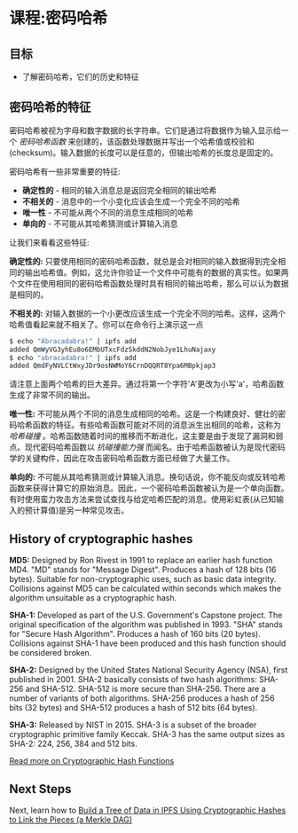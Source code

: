 # 课程:密码哈希

## 目标

* 了解密码哈希，它们的历史和特征

## 密码哈希的特征

密码哈希被视为字母和数字数据的长字符串。它们是通过将数据作为输入显示给一个 _密码哈希函数_ 来创建的，该函数处理数据并写出一个哈希值或校验和(checksum)。输入数据的长度可以是任意的，但输出哈希的长度总是固定的。

密码哈希有一些非常重要的特征:

* **确定性的** - 相同的输入消息总是返回完全相同的输出哈希
* **不相关的** - 消息中的一个小变化应该会生成一个完全不同的哈希
* **唯一性** - 不可能从两个不同的消息生成相同的哈希
* **单向的** - 不可能从其哈希猜测或计算输入消息

让我们来看看这些特征:

**确定性的:** 只要使用相同的密码哈希函数，就总是会对相同的输入数据得到完全相同的输出哈希值。例如，这允许你验证一个文件中可能有的数据的真实性。如果两个文件在使用相同的密码哈希函数处理时具有相同的输出哈希，那么可以认为数据是相同的。

**不相关的:** 对输入数据的一个小更改应该生成一个完全不同的哈希。这样，这两个哈希值看起来就不相关了。你可以在命令行上演示这一点

```bash
$ echo "Abracadabra!" | ipfs add
added QmWyVG3yhEu8o6EMbUTxcFdzSkddN2NobJye1LhuNajaxy
$ echo "abracadabra!" | ipfs add
added QmdFyNVLCtWxyJDr9osNWMoY6CrnDQQRT8Ypa6MBpkjap3
```

请注意上面两个哈希的巨大差异。通过将第一个字符'A'更改为小写'a'，哈希函数生成了非常不同的输出。

**唯一性:** 不可能从两个不同的消息生成相同的哈希。这是一个构建良好、健壮的密码哈希函数的特征。有些哈希函数可能对不同的消息派生出相同的哈希，这称为 _哈希碰撞_ 。哈希函数随着时间的推移而不断进化，这主要是由于发现了漏洞和弱点。现代密码哈希函数以 _抗碰撞能力强_ 而闻名。由于哈希函数被认为是现代密码学的关键构件，因此在攻击密码哈希函数方面已经做了大量工作。

**单向的:** 不可能从其哈希猜测或计算输入消息。换句话说，你不能反向或反转哈希函数来获得计算它的原始消息。因此，一个密码哈希函数被认为是一个单向函数。有时使用蛮力攻击方法来尝试查找与给定哈希匹配的消息。使用彩虹表(从已知输入的预计算值)是另一种常见攻击。

## History of cryptographic hashes

**MD5:** Designed by Ron Rivest in 1991 to replace an earlier hash function MD4. "MD" stands for "Message Digest". Produces a hash of 128 bits \(16 bytes\). Suitable for non-cryptographic uses, such as basic data integrity. Collisions against MD5 can be calculated within seconds which makes the algorithm unsuitable as a cryptographic hash.

**SHA-1:** Developed as part of the U.S. Government's Capstone project. The original specification of the algorithm was published in 1993. "SHA" stands for "Secure Hash Algorithm". Produces a hash of 160 bits \(20 bytes\). Collisions against SHA-1 have been produced and this hash function should be considered broken.

**SHA-2:** Designed by the United States National Security Agency \(NSA\), first published in 2001. SHA-2 basically consists of two hash algorithms: SHA-256 and SHA-512. SHA-512 is more secure than SHA-256. There are a number of variants of both algorithms. SHA-256 produces a hash of 256 bits \(32 bytes\) and SHA-512 produces a hash of 512 bits \(64 bytes\).

**SHA-3:** Released by NIST in 2015. SHA-3 is a subset of the broader cryptographic primitive family Keccak. SHA-3 has the same output sizes as SHA-2: 224, 256, 384 and 512 bits.

[Read more on Cryptographic Hash Functions](https://en.wikipedia.org/wiki/Cryptographic_hash_function)

## Next Steps

Next, learn how to [Build a Tree of Data in IPFS Using Cryptographic Hashes to Link the Pieces \(a Merkle DAG\)](blocks-from-scratch.md)

